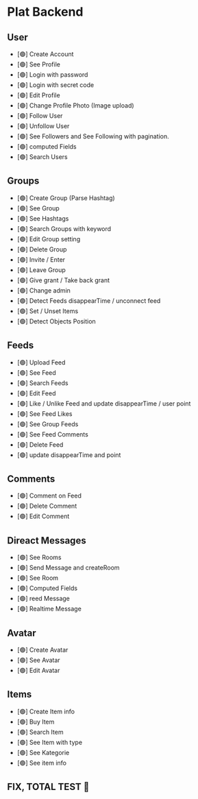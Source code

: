 # Plat Backend #

## User
- [🟢] Create Account
- [🟢] See Profile
- [🟢] Login with password
- [🟢] Login with secret code
- [🟢] Edit Profile
- [🟢] Change Profile Photo (Image upload)
- [🟢] Follow User
- [🟢] Unfollow User
- [🟢] See Followers and See Following with pagination.
- [🟢] computed Fields
- [🟢] Search Users


## Groups
- [🟢] Create Group (Parse Hashtag)
- [🟢] See Group
- [🟢] See Hashtags
- [🟢] Search Groups with keyword
- [🟢] Edit Group setting
- [🟢] Delete Group 
- [🟢] Invite / Enter  
- [🟢] Leave Group 
- [🟢] Give grant / Take back grant
- [🟢] Change admin
- [🟢] Detect Feeds disappearTime / unconnect feed
- [🟢] Set / Unset Items 
- [🟢] Detect Objects Position


## Feeds
- [🟢] Upload Feed
- [🟢] See Feed
- [🟢] Search Feeds
- [🟢] Edit Feed
- [🟢] Like / Unlike Feed and update disappearTime / user point
- [🟢] See Feed Likes
- [🟢] See Group Feeds
- [🟢] See Feed Comments
- [🟢] Delete Feed
- [🟢] update disappearTime and point


## Comments
- [🟢] Comment on Feed
- [🟢] Delete Comment
- [🟢] Edit Comment


## Direact Messages
- [🟢] See Rooms
- [🟢] Send Message and createRoom
- [🟢] See Room
- [🟢] Computed Fields
- [🟢] reed Message
- [🟢] Realtime Message


## Avatar
- [🟢] Create Avatar 
- [🟢] See Avatar 
- [🟢] Edit Avatar


## Items
- [🟢] Create Item info
- [🟢] Buy Item
- [🟢] Search Item
- [🟢] See Item with type
- [🟢] See Kategorie
- [🟢] See item info 

## FIX, TOTAL TEST 🔴
